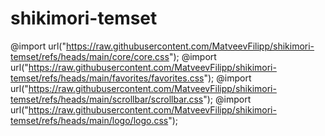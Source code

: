 # shikimori-temset

@import url("https://raw.githubusercontent.com/MatveevFilipp/shikimori-temset/refs/heads/main/core/core.css");
@import url("https://raw.githubusercontent.com/MatveevFilipp/shikimori-temset/refs/heads/main/favorites/favorites.css");
@import url("https://raw.githubusercontent.com/MatveevFilipp/shikimori-temset/refs/heads/main/scrollbar/scrollbar.css");
@import url("https://raw.githubusercontent.com/MatveevFilipp/shikimori-temset/refs/heads/main/logo/logo.css");
